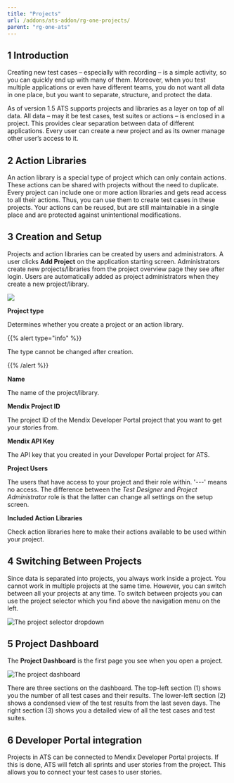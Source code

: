 ```yaml
---
title: "Projects"
url: /addons/ats-addon/rg-one-projects/
parent: "rg-one-ats"
---
```


## 1 Introduction

Creating new test cases – especially with recording – is a simple activity, so you can quickly end up with many of them. Moreover, when you test multiple applications or even have different teams, you do not want all data in one place, but you want to separate, structure, and protect the data.

As of version 1.5 ATS supports projects and libraries as a layer on top of all data. All data – may it be test cases, test suites or actions – is enclosed in a project. This provides clear separation between data of different applications. Every user can create a new project and as its owner manage other user’s access to it.

## 2 Action Libraries

An action library is a special type of project which can only contain actions. These actions can be shared with projects without the need to duplicate. Every project can include one or more action libraries and gets read access to all their actions. Thus, you can use them to create test cases in these projects. Your actions can be reused, but are still maintainable in a single place and are protected against unintentional modifications.

## 3 Creation and Setup

Projects and action libraries can be created by users and administrators. A user clicks **Add Project** on the application starting screen. Administrators create new projects/libraries from the project overview page they see after login. Users are automatically added as project administrators when they create a new project/library.

![](/attachments/addons/ats-addon//rg-ats/rg-one-ats/rg-one-projects/21168197.png)

**Project type**

Determines whether you create a project or an action library. 

{{% alert type="info" %}}

The type cannot be changed after creation.

{{% /alert %}}

**Name**

The name of the project/library.

**Mendix Project ID**

The project ID of the Mendix Developer Portal project that you want to get your stories from.

**Mendix API Key**

The API key that you created in your Developer Portal project for ATS.

**Project Users**

The users that have access to your project and their role within. '---' means no access. The difference between the _Test Designer_ and _Project Administrator_ role is that the latter can change all settings on the setup screen.

**Included Action Libraries**

Check action libraries here to make their actions available to be used within your project.

## 4 Switching Between Projects

Since data is separated into projects, you always work inside a project. You cannot work in multiple projects at the same time. However, you can switch between all your projects at any time. To switch between projects you can use the project selector which you find above the navigation menu on the left.

![The project selector dropdown](/attachments/addons/ats-addon//rg-ats/rg-one-ats/rg-one-projects/21168198.png)

## 5 Project Dashboard

The **Project Dashboard** is the first page you see when you open a project.

![The project dashboard](/attachments/addons/ats-addon//rg-ats/rg-one-ats/rg-one-projects/dashboard.png)

There are three sections on the dashboard. The top-left section (1) shows you the number of all test cases and their results. The lower-left section (2) shows a condensed view of the test results from the last seven days. The right section (3) shows you a detailed view of all the test cases and test suites.

## 6 Developer Portal integration

Projects in ATS can be connected to Mendix Developer Portal projects. If this is done, ATS will fetch all sprints and user stories from the project. This allows you to connect your test cases to user stories.
